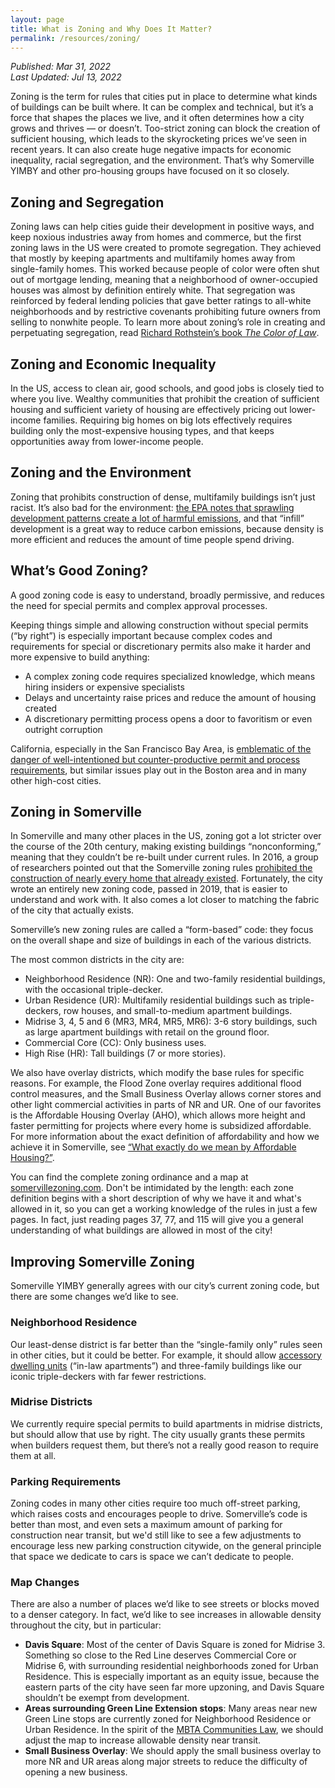 ```yaml
---
layout: page
title: What is Zoning and Why Does It Matter?
permalink: /resources/zoning/
---
```

_Published: <time datetime="2022-03-31T15:04:00-0400">Mar 31, 2022</time>_  
_Last Updated: <time datetime="2022-07-27T15:15:00-0400">Jul 13, 2022</time>_

Zoning is the term for rules that cities put in place to determine what kinds of buildings can be built where. It can be complex and technical, but it’s a force that shapes the places we live, and it often determines how a city grows and thrives — or doesn’t. Too-strict zoning can block the creation of sufficient housing, which leads to the skyrocketing prices we’ve seen in recent years. It can also create huge negative impacts for economic inequality, racial segregation, and the environment. That’s why Somerville YIMBY and other pro-housing groups have focused on it so closely.

## Zoning and Segregation

Zoning laws can help cities guide their development in positive ways, and keep noxious industries away from homes and commerce, but the first zoning laws in the US were created to promote segregation. They achieved that mostly by keeping apartments and multifamily homes away from single-family homes. This worked because people of color were often shut out of mortgage lending, meaning that a neighborhood of owner-occupied houses was almost by definition entirely white. That segregation was reinforced by federal lending policies that gave better ratings to all-white neighborhoods and by restrictive covenants prohibiting future owners from selling to nonwhite people. To learn more about zoning’s role in creating and perpetuating segregation, read [Richard Rothstein’s book _The Color of Law_](https://wwnorton.com/books/the-color-of-law/).

## Zoning and Economic Inequality

In the US, access to clean air, good schools, and good jobs is closely tied to where you live. Wealthy communities that prohibit the creation of sufficient housing and sufficient variety of housing are effectively pricing out lower-income families. Requiring big homes on big lots effectively requires building only the most-expensive housing types, and that keeps opportunities away from lower-income people.

## Zoning and the Environment

Zoning that prohibits construction of dense, multifamily buildings isn’t just racist. It’s also bad for the environment: [the EPA notes that sprawling development patterns create a lot of harmful emissions](https://www.epa.gov/greenvehicles/fast-facts-transportation-greenhouse-gas-emissions), and that “infill” development is a great way to reduce carbon emissions, because density is more efficient and reduces the amount of time people spend driving.

## What’s Good Zoning?

A good zoning code is easy to understand, broadly permissive, and reduces the need for special permits and complex approval processes.

Keeping things simple and allowing construction without special permits (“by right”) is especially important because complex codes and requirements for special or discretionary permits also make it harder and more expensive to build anything:

* A complex zoning code requires specialized knowledge, which means hiring insiders or expensive specialists
* Delays and uncertainty raise prices and reduce the amount of housing created
* A discretionary permitting process opens a door to favoritism or even outright corruption 

California, especially in the San Francisco Bay Area, is [emblematic of the danger of well-intentioned but counter-productive permit and process requirements](https://www.nytimes.com/2022/03/13/opinion/berkeley-enrollment-climate-crisis.html), but similar issues play out in the Boston area and in many other high-cost cities.

## Zoning in Somerville

In Somerville and many other places in the US, zoning got a lot stricter over the course of the 20th century, making existing buildings “nonconforming,” meaning that they couldn’t be re-built under current rules. In 2016, a group of researchers pointed out that the Somerville zoning rules [prohibited the construction of nearly every home that already existed](https://cityobservatory.org/the-illegal-city-of-somerville/). Fortunately, the city wrote an entirely new zoning code, passed in 2019, that is easier to understand and work with. It also comes a lot closer to matching the fabric of the city that actually exists.

Somerville’s new zoning rules are called a “form-based” code: they focus on the overall shape and size of buildings in each of the various districts.

The most common districts in the city are:

* Neighborhood Residence (NR): One and two-family residential buildings, with the occasional triple-decker.
* Urban Residence (UR): Multifamily residential buildings such as triple-deckers, row houses, and small-to-medium apartment buildings.
* Midrise 3, 4, 5 and 6 (MR3, MR4, MR5, MR6): 3-6 story buildings, such as large apartment buildings with retail on the ground floor.
* Commercial Core (CC): Only business uses.
* High Rise (HR): Tall buildings (7 or more stories).

We also have overlay districts, which modify the base rules for specific reasons. For example, the Flood Zone overlay requires additional flood control measures, and the Small Business Overlay allows corner stores and other light commercial activities in parts of NR and UR. One of our favorites is the Affordable Housing Overlay (AHO), which allows more height and faster permitting for projects where every home is subsidized affordable. For more information about the exact definition of affordability and how we achieve it in Somerville, see [“What exactly do we mean by Affordable Housing?”](/resources/affordable-housing/).

You can find the complete zoning ordinance and a map at [somervillezoning.com](https://www.somervillezoning.com/). Don't be intimidated by the length: each zone definition begins with a short description of why we have it and what's allowed in it, so you can get a working knowledge of the rules in just a few pages. In fact, just reading pages 37, 77, and 115 will give you a general understanding of what buildings are allowed in most of the city!

## Improving Somerville Zoning

Somerville YIMBY generally agrees with our city’s current zoning code, but there are some changes we’d like to see.

### Neighborhood Residence

Our least-dense district is far better than the “single-family only” rules seen in other cities, but it could be better. For example, it should allow [accessory dwelling units](https://www.mass.gov/service-details/smart-growth-smart-energy-toolkit-modules-accessory-dwelling-units-adu) (“in-law apartments”) and three-family buildings like our iconic triple-deckers with far fewer restrictions.

### Midrise Districts

We currently require special permits to build apartments in midrise districts, but should allow that use by right. The city usually grants these permits when builders request them, but there’s not a really good reason to require them at all.

### Parking Requirements

Zoning codes in many other cities require too much off-street parking, which raises costs and encourages people to drive. Somerville’s code is better than most, and even sets a maximum amount of parking for construction near transit, but we'd still like to see a few adjustments to encourage less new parking construction citywide, on the general principle that space we dedicate to cars is space we can’t dedicate to people.

### Map Changes

There are also a number of places we’d like to see streets or blocks moved to a denser category. In fact, we’d like to see increases in allowable density throughout the city, but in particular:

* **Davis Square**: Most of the center of Davis Square is zoned for Midrise 3. Something so close to the Red Line deserves Commercial Core or Midrise 6, with surrounding residential neighborhoods zoned for Urban Residence. This is especially important as an equity issue, because the eastern parts of the city have seen far more upzoning, and Davis Square shouldn’t be exempt from development.
* **Areas surrounding Green Line Extension stops**: Many areas near new Green Line stops are currently zoned for Neighborhood Residence or Urban Residence. In the spirit of the [MBTA Communities Law](https://www.mass.gov/info-details/multi-family-zoning-requirement-for-mbta-communities), we should adjust the map to increase allowable density near transit.
* **Small Business Overlay**: We should apply the small business overlay to more NR and UR areas along major streets to reduce the difficulty of opening a new business.
